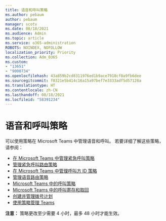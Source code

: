 ```yaml
---
title: 语音和呼叫策略
ms.author: pebaum
author: pebaum
manager: scotv
ms.date: 08/18/2021
ms.audience: Admin
ms.topic: article
ms.service: o365-administration
ROBOTS: NOINDEX, NOFOLLOW
localization_priority: Priority
ms.collection: Adm_O365
ms.custom:
- "13651"
- "9000734"
ms.openlocfilehash: 43a859b2cd8311976ed1b9ace7918cf8a9fb6dee
ms.sourcegitcommit: f0321e5b414c16a15a97bef7e3333adf5d57128a
ms.translationtype: HT
ms.contentlocale: zh-CN
ms.lasthandoff: 08/18/2021
ms.locfileid: "58391234"
---
```

# <a name="voice-and-calling-policies"></a>语音和呼叫策略

可以使用策略在 Microsoft Teams 中管理语音和呼叫。 若要详细了解这些策略，请参阅：

- [在 Microsoft Teams 中管理紧急呼叫策略](https://docs.microsoft.com/microsoftteams/manage-emergency-calling-policies)
- [管理紧急呼叫路由策略](https://docs.microsoft.com/microsoftteams/manage-emergency-call-routing-policies)
- [在 Microsoft Teams 中管理呼叫方 ID 策略](https://docs.microsoft.com/microsoftteams/caller-id-policies)
- [管理语音路由策略](https://docs.microsoft.com/microsoftteams/manage-voice-routing-policies)
- [Microsoft Teams 中的呼叫策略](https://docs.microsoft.com/microsoftteams/teams-calling-policy)
- [Microsoft Teams 中的呼叫寄存和取回](https://docs.microsoft.com/microsoftteams/call-park-and-retrieve)
- [创建并管理拨号计划](https://docs.microsoft.com/microsoftteams/create-and-manage-dial-plans)
- [使用策略管理 Teams](https://docs.microsoft.com/microsoftteams/manage-teams-with-policies)

**注意：** 策略更改至少需要 4 小时，最多 48 小时才能生效。
